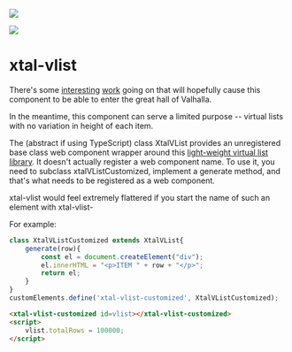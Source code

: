 <a href="https://nodei.co/npm/xtal-vlist/"><img src="https://nodei.co/npm/xtal-vlist.png"></a>

<img src="https://badgen.net/bundlephobia/minzip/xtal-vlist">

# xtal-vlist

There's some [interesting](https://www.chromestatus.com/features/5673195159945216) [work](https://fergald.github.io/virtual-scroller/versions/virtual-content-display-locking-binary-search/demo/jank/) going on that will hopefully cause this component to be able to enter the great hall of Valhalla.

In the meantime, this component can serve a limited purpose -- virtual lists with no variation in height of each item.

The (abstract if using TypeScript) class XtalVList provides an unregistered base class web component wrapper around this [light-weight virtual list library](https://sergimansilla.com/blog/virtual-scrolling/).  It doesn't actually register a web component name.  To use it, you need to subclass xtalVListCustomized, implement a generate method, and that's what needs to be registered as a web component.

xtal-vlist would feel extremely flattered if you start the name of such an element with xtal-vlist-

For example:

```JavaScript
class XtalVListCustomized extends XtalVList{
    generate(row){
        const el = document.createElement("div");
        el.innerHTML = "<p>ITEM " + row + "</p>";
        return el;
    }
}
customElements.define('xtal-vlist-customized', XtalVListCustomized);
```

```html
<xtal-vlist-customized id=vlist></xtal-vlist-customized>       
<script>
    vlist.totalRows = 100000;
</script>
```






